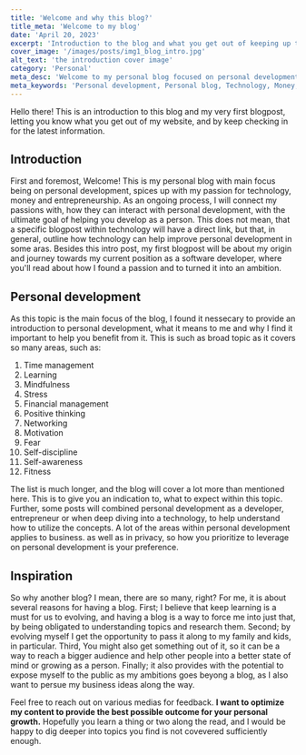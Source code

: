 ```yaml
---
title: 'Welcome and why this blog?'
title_meta: 'Welcome to my blog'
date: 'April 20, 2023'
excerpt: 'Introduction to the blog and what you get out of keeping up to date with the information.'
cover_image: '/images/posts/img1_blog_intro.jpg'
alt_text: 'the introduction cover image'
category: 'Personal'
meta_desc: 'Welcome to my personal blog focused on personal development, technology, money, and entrepreneurship. Join me on a journey of self-improvement as I explore topics such as time management, learning, mindfulness, motivation, and more. Discover how personal development can enhance various aspects of your life.'
meta_keywords: 'Personal development, Personal blog, Technology, Money, Entrepreneurship, Self-improvement, Time management, Inspiration, Motivation, Goals, Learning, Mindfulness, Stress, Financial management, Financial education, Positive thinking, Networking, Fear, Fitness, Self-discipline, Self-awareness'
---
```


Hello there! This is an introduction to this blog and my very first blogpost, letting you know what you get out of my website, and by keep checking in for the latest information.

## Introduction

First and foremost, Welcome! This is my personal blog with main focus being on personal development, spices up with my passion for technology, money and entrepreneurship. As an ongoing process, I will connect my passions with, how they can interact with personal development, with the ultimate goal of helping you develop as a person. This does not mean, that a specific blogpost within technology will have a direct link, but that, in general, outline how technology can help improve personal development in some aras. Besides this intro post, my first blogpost will be about my origin and journey towards my current position as a software developer, where you'll read about how I found a passion and to turned it into an ambition.

## Personal development

As this topic is the main focus of the blog, I found it nessecary to provide an introduction to personal development, what it means to me and why I find it important to help you benefit from it. This is such as broad topic as it covers so many areas, such as:

1. Time management
2. Learning
3. Mindfulness
4. Stress
5. Financial management
6. Positive thinking
7. Networking
8. Motivation
9. Fear
10. Self-discipline
11. Self-awareness
12. Fitness

The list is much longer, and the blog will cover a lot more than mentioned here. This is to give you an indication to, what to expect within this topic. Further, some posts will combined personal development as a developer, entrepreneur or when deep diving into a technology, to help understand how to utilize the concepts. A lot of the areas within personal development applies to business. as well as in privacy, so how you prioritize to leverage on personal development is your preference.

## Inspiration

So why another blog? I mean, there are so many, right? For me, it is about several reasons for having a blog. First; I believe that keep learning is a must for us to evolving, and having a blog is a way to force me into just that, by being obligated to understanding topics and research them. Second; by evolving myself I get the opportunity to pass it along to my family and kids, in particular. Third, You might also get something out of it, so it can be a way to reach a bigger audience and help other people into a better state of mind or growing as a person. Finally; it also provides with the potential to expose myself to the public as my ambitions goes beyong a blog, as I also want to persue my business ideas along the way.

Feel free to reach out on various medias for feedback. **I want to optimize my content to provide the best possible outcome for your personal growth.** Hopefully you learn a thing or two along the read, and I would be happy to dig deeper into topics you find is not covevered sufficiently enough.
